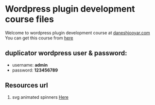 # Wordpress plugin development course files
Welcome to wordpress plugin development course at [daneshjooyar.com](https://daneshjooyar.com)
You can get this course from [here](https://www.daneshjooyar.com/%D8%A2%D9%85%D9%88%D8%B2%D8%B4-%D8%B5%D9%81%D8%B1-%D8%AA%D8%A7-%D8%B5%D8%AF-%D8%A7%D9%81%D8%B2%D9%88%D9%86%D9%87-%D9%86%D9%88%DB%8C%D8%B3%DB%8C-%D9%88%D8%B1%D8%AF%D9%BE%D8%B1%D8%B3/?utm_source=hamedmoody&utm_medium=github&utm_campaign=wordpress-plugin-development&utm_term=readme)

## duplicator wordpress user & password:
- username: **admin**   
- password: **123456789**

## Resources url
1. svg animated spinners [Here](https://github.com/n3r4zzurr0/svg-spinners)
